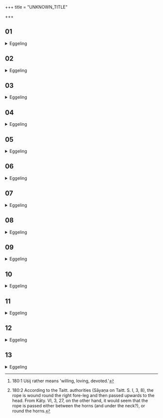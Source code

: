 +++
title = "UNKNOWN_TITLE"

+++


##  01
<details><summary>Eggeling</summary>

1. There are both an animal and a sacrificial stake, for never do they immolate an animal without a stake. And as to why this is so:--well, animals did not at first submit thereto that they should become food, as they are now become food; for just as man here walks two-footed and erect, so did they walk two-footed and erect.
</details>

##  02
<details><summary>Eggeling</summary>

2. Then the gods perceived that thunderbolt, to wit, the sacrificial stake; they raised it, and from fear thereof they (the animals) shrunk together and thus became four-footed, and thus became food, as they are now become food, for they submitted thereto: wherefore they immolate the animal only at a stake and never without a stake.
</details>

##  03
<details><summary>Eggeling</summary>

3. Having driven up the victim, and churned the fire, he binds it (to the stake). And as to why this is so:--well, animals did not at first submit thereto that they should become sacrificial food, as they are now become sacrificial food and are offered up in the fire. The gods secured them: even thus secured they did not resign themselves.
</details>

##  04
<details><summary>Eggeling</summary>

4. They spake, 'Verily, these (animals) know not the manner of this, that it is in fire that sacrificial food is offered, nor (do they know) that secure resort (the fire): let us offer fire into the fire after securing the animals and churning the fire, and they will know that this truly is the manner of sacrificial food,

this its resort; that it is truly in fire that sacrificial food is offered: and accordingly they will resign themselves, and will be favourably disposed to the slaughtering.'
</details>

##  05
<details><summary>Eggeling</summary>

5. Having, then, first secured the animals, and churned the fire, they offered fire into the fire; and then they (the animals) knew that this truly is the manner of sacrificial food, this its resort; that it is truly in fire that sacrificial food is offered. And accordingly they resigned themselves, and became favourably disposed to the slaughtering.
</details>

##  06
<details><summary>Eggeling</summary>

6. And in like manner does he now offer fire into the fire, after securing the animal and churning the fire. It (the animal) knows that this truly is the manner of sacrificial food, this its resort; that it is truly in fire that sacrificial food is offered; and accordingly it resigns itself and becomes favourably disposed to the slaughtering. Therefore having driven up the victim and churned the fire, he binds it (to the stake).
</details>

##  07
<details><summary>Eggeling</summary>

7. As to this they say, 'Let him not drive up (the victim), nor churn the fire; but having taken the rope and straightway gone thither and put (the rope) round it, let him bind it.' Let him, however, not do this; for it would be as if he intended to commit secretly some lawless action. Let him therefore go round there.
</details>

##  08
<details><summary>Eggeling</summary>

8. Then, taking a straw, he drives it up, thinking, 'having a companion, I will secure it;' for he who has a companion is strong.
</details>

##  09
<details><summary>Eggeling</summary>

9. He takes the straw with (Vāj. S. VI, 7), 'Thou art a cheerer!' for a companion does cheer one: therefore he says, 'Thou art a cheerer.' 'The celestial hosts have approached the gods;'

the celestial hosts, forsooth, are those beasts: 'they have submitted to the gods' he means to say, when he says, 'The celestial hosts have approached the gods.'
</details>

##  10
<details><summary>Eggeling</summary>

10. 'The considerate [^egg_454], best of leaders;' for the gods are wise: therefore he says, 'The considerate, best of leaders.'

[^egg_454]: 180:1 Uśij rather means 'willing, loving, devoted.'
</details>

##  11
<details><summary>Eggeling</summary>

11. 'O divine Tvashṭr̥, settle the wealth!' for Tvashṭr̥ is lord of beasts (cattle), and wealth means cattle, it is with regard to those which did not submit that the gods then said to Tvashṭr̥, 'Quiet them,' when he says, 'O divine Tvashṭr̥, settle the wealth!'
</details>

##  12
<details><summary>Eggeling</summary>

12. 'May the offerings be relished by thee!' Since they themselves submitted thereto that they should become sacrificial food, therefore he says, 'May the offerings be relished by thee!'
</details>

##  13
<details><summary>Eggeling</summary>

13. 'Rejoice, ye prosperous!' for cattle are prosperous: therefore he says, 'Rejoice ye prosperous.' 'O Lord of prayer, preserve our goods!' The Lord of prayer, forsooth, is the Brahman; and goods mean cattle: those, which did not submit, the gods on that occasion enclosed with the Brahman on the farther side, and they did not pass over it. And in like manner does he now enclose them with the Brahman on the farther side, and they do not pass over it: therefore he says, 'O Lord of prayer, preserve our goods!' Having made a noose he throws it over (the victim) [^egg_455]. Now then as to the binding itself.

[^egg_455]: 180:2 According to the Taitt. authorities (Sāyaṇa on Taitt. S. I, 3, 8), the rope is wound round the right fore-leg and then passed upwards  to the head. From Kāty. VI, 3, 27, on the other hand, it would seem that the rope is passed either between the horns (and under the neck?), or round the horns.
</details>